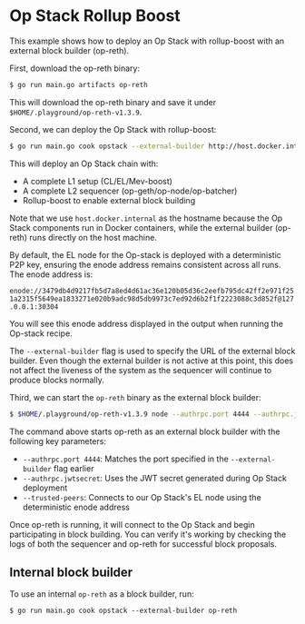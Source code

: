 # Op Stack Rollup Boost

This example shows how to deploy an Op Stack with rollup-boost with an external block builder (op-reth).

First, download the op-reth binary:

```bash
$ go run main.go artifacts op-reth
```

This will download the op-reth binary and save it under `$HOME/.playground/op-reth-v1.3.9`.

Second, we can deploy the Op Stack with rollup-boost:

```bash
$ go run main.go cook opstack --external-builder http://host.docker.internal:4444
```

This will deploy an Op Stack chain with:

- A complete L1 setup (CL/EL/Mev-boost)
- A complete L2 sequencer (op-geth/op-node/op-batcher)
- Rollup-boost to enable external block building

Note that we use `host.docker.internal` as the hostname because the Op Stack components run in Docker containers, while the external builder (op-reth) runs directly on the host machine.

By default, the EL node for the Op-stack is deployed with a deterministic P2P key, ensuring the enode address remains consistent across all runs. The enode address is:

`enode://3479db4d9217fb5d7a8ed4d61ac36e120b05d36c2eefb795dc42ff2e971f251a2315f5649ea1833271e020b9adc98d5db9973c7ed92d6b2f1f2223088c3d852f@127.0.0.1:30304`

You will see this enode address displayed in the output when running the Op-stack recipe.

The `--external-builder` flag is used to specify the URL of the external block builder. Even though the external builder is not active at this point, this does not affect the liveness of the system as the sequencer will continue to produce blocks normally.

Third, we can start the `op-reth` binary as the external block builder:

```bash
$ $HOME/.playground/op-reth-v1.3.9 node --authrpc.port 4444 --authrpc.jwtsecret $HOME/.playground/devnet/jwtsecret --chain $HOME/.playground/devnet/l2-genesis.json --datadir /tmp/builder --disable-discovery --port 30333 --trusted-peers enode://3479db4d9217fb5d7a8ed4d61ac36e120b05d36c2eefb795dc42ff2e971f251a2315f5649ea1833271e020b9adc98d5db9973c7ed92d6b2f1f2223088c3d852f@127.0.0.1:30304
```

The command above starts op-reth as an external block builder with the following key parameters:

- `--authrpc.port 4444`: Matches the port specified in the `--external-builder` flag earlier
- `--authrpc.jwtsecret`: Uses the JWT secret generated during Op Stack deployment
- `--trusted-peers`: Connects to our Op Stack's EL node using the deterministic enode address

Once op-reth is running, it will connect to the Op Stack and begin participating in block building. You can verify it's working by checking the logs of both the sequencer and op-reth for successful block proposals.

## Internal block builder

To use an internal `op-reth` as a block builder, run:

```
$ go run main.go cook opstack --external-builder op-reth
```
